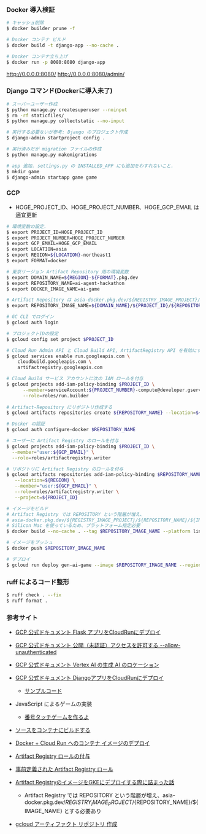 ### Docker 導入検証
```sh
# キャッシュ削除
$ docker builder prune -f

# Docker コンテナ ビルド
$ docker build -t django-app --no-cache .

# Docker コンテナ立ち上げ
$ docker run -p 8080:8080 django-app
```

http://0.0.0.0:8080/
http://0.0.0.0:8080/admin/

### Django コマンド(Dockerに導入未了)
```sh
# スーパーユーザー作成
$ python manage.py createsuperuser --noinput
$ rm -rf staticfiles/
$ python manage.py collectstatic --no-input

# 実行する必要ないが参考: Django のプロジェクト作成
$ django-admin startproject config .

# 実行済みだが migration ファイルの作成
$ python manage.py makemigrations

# app 追加. settings.py の INSTALLED_APP にも追加をわすれないこと.
$ mkdir game
$ django-admin startapp game game
```

### GCP
- HOGE_PROJECT_ID、HOGE_PROJECT_NUMBER、HOGE_GCP_EMAIL は適宜更新
```sh
# 環境変数の設定.
$ export PROJECT_ID=HOGE_PROJECT_ID
$ export PROJECT_NUMBER=HOGE_PROJECT_NUMBER
$ export GCP_EMAIL=HOGE_GCP_EMAIL
$ export LOCATION=asia
$ export REGION=${LOCATION}-northeast1
$ export FORMAT=docker

# 東京リージョン Artifact Repository 用の環境変数
$ export DOMAIN_NAME=${REGION}-${FORMAT}.pkg.dev
$ export REPOSITORY_NAME=ai-agent-hackathon
$ export DOCKER_IMAGE_NAME=ai-game

# Artifact Repository は asia-docker.pkg.dev/${REGISTRY_IMAGE_PROJECT}/${REPOSITORY_NAME}/${IMAGE_NAME} とする必要あり
$ export REPOSITORY_IMAGE_NAME=${DOMAIN_NAME}/${PROJECT_ID}/${REPOSITORY_NAME}/${DOCKER_IMAGE_NAME}

# GC CLI でログイン 
$ gcloud auth login

# プロジェクトIDの設定
$ gcloud config set project $PROJECT_ID

# Cloud Run Admin API と Cloud Build API, ArtifactRegistry API を有効にする
$ gcloud services enable run.googleapis.com \
    cloudbuild.googleapis.com \
    artifactregistry.googleapis.com

# Cloud Build サービス アカウントに次の IAM ロールを付与
$ gcloud projects add-iam-policy-binding $PROJECT_ID \
      --member=serviceAccount:${PROJECT_NUMBER}-compute@developer.gserviceaccount.com \
      --role=roles/run.builder
  
# Artifact-Repository にリポジトリ作成する
$ gcloud artifacts repositories create ${REPOSITORY_NAME} --location=${REGION} --repository-format=docker

# Docker の認証
$ gcloud auth configure-docker $REPOSITORY_NAME

# ユーザーに Artifact Registry のロールを付与
$ gcloud projects add-iam-policy-binding $PROJECT_ID \
  --member="user:${GCP_EMAIL}" \
  --role=roles/artifactregistry.writer

# リポジトリに Artifact Registry のロールを付与
$ gcloud artifacts repositories add-iam-policy-binding $REPOSITORY_NAME \
   --location=${REGION} \
   --member="user:${GCP_EMAIL}" \
   --role=roles/artifactregistry.writer \
   --project=${PROJECT_ID}

# イメージをビルド
# Artifact Registry では REPOSITORY という階層が増え、
# asia-docker.pkg.dev/${REGISTRY_IMAGE_PROJECT}/${REPOSITORY_NAME}/${IMAGE_NAME} とする必要あり
# Silicon Mac を使っているため、プラットフォーム指定必要
$ docker build --no-cache . --tag $REPOSITORY_IMAGE_NAME --platform linux/amd64

# イメージをプッシュ
$ docker push $REPOSITORY_IMAGE_NAME

# デプロイ
$ gcloud run deploy gen-ai-game --image $REPOSITORY_IMAGE_NAME --region ${REGION} --allow-unauthenticated
```

### ruff によるコード整形
```sh
$ ruff check . --fix
$ ruff format .
```

### 参考サイト
- [GCP 公式ドキュメント Flask アプリをCloudRunにデプロイ](https://cloud.google.com/run/docs/quickstarts/build-and-deploy/deploy-python-service?hl=ja)
- [GCP 公式ドキュメント 公開（未認証）アクセスを許可する --allow-unauthenticated](https://cloud.google.com/run/docs/authenticating/public?hl=ja)
- [GCP 公式ドキュメント Vertex AI の生成 AI のロケーション](https://cloud.google.com/vertex-ai/generative-ai/docs/learn/locations?hl=ja)
- [GCP 公式ドキュメント DjangoアプリをCloudRunにデプロイ](https://cloud.google.com/python/django/run)
  - [サンプルコード](https://github.com/GoogleCloudPlatform/python-docs-samples/tree/main/run/django)
- JavaScript によるゲームの実装
  - [番号タッチゲームを作るよ](https://javascript-game.com/number-touch-game/)

- [ソースをコンテナにビルドする](https://cloud.google.com/run/docs/building/containers?hl=ja#docker)
- [Docker + Cloud Run へのコンテナ イメージのデプロイ](https://cloud.google.com/run/docs/deploying?hl=ja#service)
- [Artifact Registry ロールの付与](https://cloud.google.com/artifact-registry/docs/access-control?hl=ja#grant-project)
- [事前定義された Artifact Registry ロール](https://cloud.google.com/artifact-registry/docs/access-control?hl=ja#roles)
- [Artifact RegistryのイメージをGKEにデプロイする際に詰まった話](https://qiita.com/yan_yan/items/1f157f4bae5a6b32cdf0)
  - Artifact Registry では REPOSITORY という階層が増え、asia-docker.pkg.dev/${REGISTRY_IMAGE_PROJECT}/${REPOSITORY_NAME}/${IMAGE_NAME} とする必要あり
- [gcloud アーティファクト リポジトリ 作成](https://cloud.google.com/sdk/gcloud/reference/artifacts/repositories/create)
